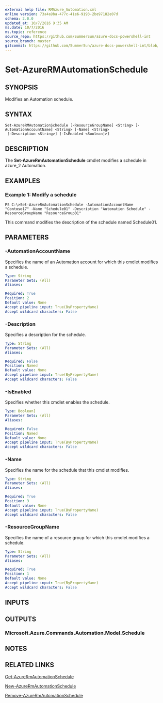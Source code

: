 ```yaml
---
external help file: RMAzure_Automation.xml
online version: 73a4a9ba-477c-41e6-9193-2be97182e07d
schema: 2.0.0
updated_at: 10/7/2016 9:35 AM
ms.date: 10/7/2016
ms.topic: reference
source_repo: https://github.com/SummerSun/azure-docs-powershell-int
source_branch: master
gitcommit: https://github.com/SummerSun/azure-docs-powershell-int/blob/3c5913303624ba7a7970d6758aac68ea04359cee/azureps-cmdlets-docs/Resource%20Manager/v1.0/AzureRM.Automation/Set-AzureRMAutomationSchedule.md
---
```


# Set-AzureRMAutomationSchedule
## SYNOPSIS
Modifies an Automation schedule.

## SYNTAX

```
Set-AzureRMAutomationSchedule [-ResourceGroupName] <String> [-AutomationAccountName] <String> [-Name] <String>
 [-Description <String>] [-IsEnabled <Boolean]>]
```

## DESCRIPTION
The **Set-AzureRmAutomationSchedule** cmdlet modifies a schedule in azure_2 Automation.

## EXAMPLES

### Example 1: Modify a schedule
```
PS C:\>Set-AzureRmAutomationSchedule -AutomationAccountName "Contoso17" -Name "Schedule01" -Description "Automation Schedule" -ResourceGroupName "ResourceGroup01"
```

This command modifies the description of the schedule named Schedule01.

## PARAMETERS

### -AutomationAccountName
Specifies the name of an Automation account for which this cmdlet modifies a schedule.

```yaml
Type: String
Parameter Sets: (All)
Aliases: 

Required: True
Position: 2
Default value: None
Accept pipeline input: True(ByPropertyName)
Accept wildcard characters: False
```

### -Description
Specifies a description for the schedule.

```yaml
Type: String
Parameter Sets: (All)
Aliases: 

Required: False
Position: Named
Default value: None
Accept pipeline input: True(ByPropertyName)
Accept wildcard characters: False
```

### -IsEnabled
Specifies whether this cmdlet enables the schedule.

```yaml
Type: Boolean]
Parameter Sets: (All)
Aliases: 

Required: False
Position: Named
Default value: None
Accept pipeline input: True(ByPropertyName)
Accept wildcard characters: False
```

### -Name
Specifies the name for the schedule that this cmdlet modifies.

```yaml
Type: String
Parameter Sets: (All)
Aliases: 

Required: True
Position: 3
Default value: None
Accept pipeline input: True(ByPropertyName)
Accept wildcard characters: False
```

### -ResourceGroupName
Specifies the name of a resource group for which this cmdlet modifies a schedule.

```yaml
Type: String
Parameter Sets: (All)
Aliases: 

Required: True
Position: 1
Default value: None
Accept pipeline input: True(ByPropertyName)
Accept wildcard characters: False
```

## INPUTS

## OUTPUTS

### Microsoft.Azure.Commands.Automation.Model.Schedule

## NOTES

## RELATED LINKS

[Get-AzureRmAutomationSchedule](73a4a9ba-477c-41e6-9193-2be97182e07d)

[New-AzureRmAutomationSchedule](36c11dd3-5843-49d2-8baa-9f5aa737d345)

[Remove-AzureRmAutomationSchedule](633c3e61-0da0-4a01-897b-e81c6e571196)

